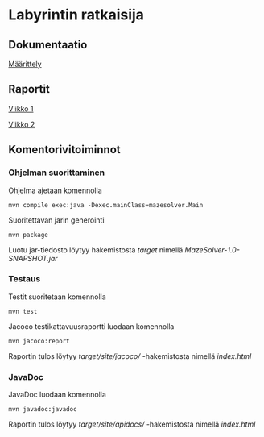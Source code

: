 # Labyrintin ratkaisija

## Dokumentaatio

[Määrittely](https://github.com/jarkmaen/maze-solver/blob/master/Dokumentaatio/maarittely.md)

## Raportit

[Viikko 1](https://github.com/jarkmaen/maze-solver/blob/master/Dokumentaatio/viikkoraportti1.md)

[Viikko 2](https://github.com/jarkmaen/maze-solver/blob/master/Dokumentaatio/viikkoraportti2.md)

## Komentorivitoiminnot

### Ohjelman suorittaminen

Ohjelma ajetaan komennolla

```
mvn compile exec:java -Dexec.mainClass=mazesolver.Main
```

Suoritettavan jarin generointi

```
mvn package
```

Luotu jar-tiedosto löytyy hakemistosta _target_ nimellä _MazeSolver-1.0-SNAPSHOT.jar_

### Testaus

Testit suoritetaan komennolla

```
mvn test
```

Jacoco testikattavuusraportti luodaan komennolla

```
mvn jacoco:report
```

Raportin tulos löytyy _target/site/jacoco/_ -hakemistosta nimellä _index.html_

### JavaDoc

JavaDoc luodaan komennolla

```
mvn javadoc:javadoc
```

Raportin tulos löytyy _target/site/apidocs/_ -hakemistosta nimellä _index.html_
